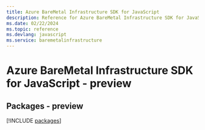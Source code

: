 ```yaml
---
title: Azure BareMetal Infrastructure SDK for JavaScript
description: Reference for Azure BareMetal Infrastructure SDK for JavaScript
ms.date: 02/22/2024
ms.topic: reference
ms.devlang: javascript
ms.service: baremetalinfrastructure
---
```

# Azure BareMetal Infrastructure SDK for JavaScript - preview
## Packages - preview
[!INCLUDE [packages](baremetal-infrastructure-index.md)]